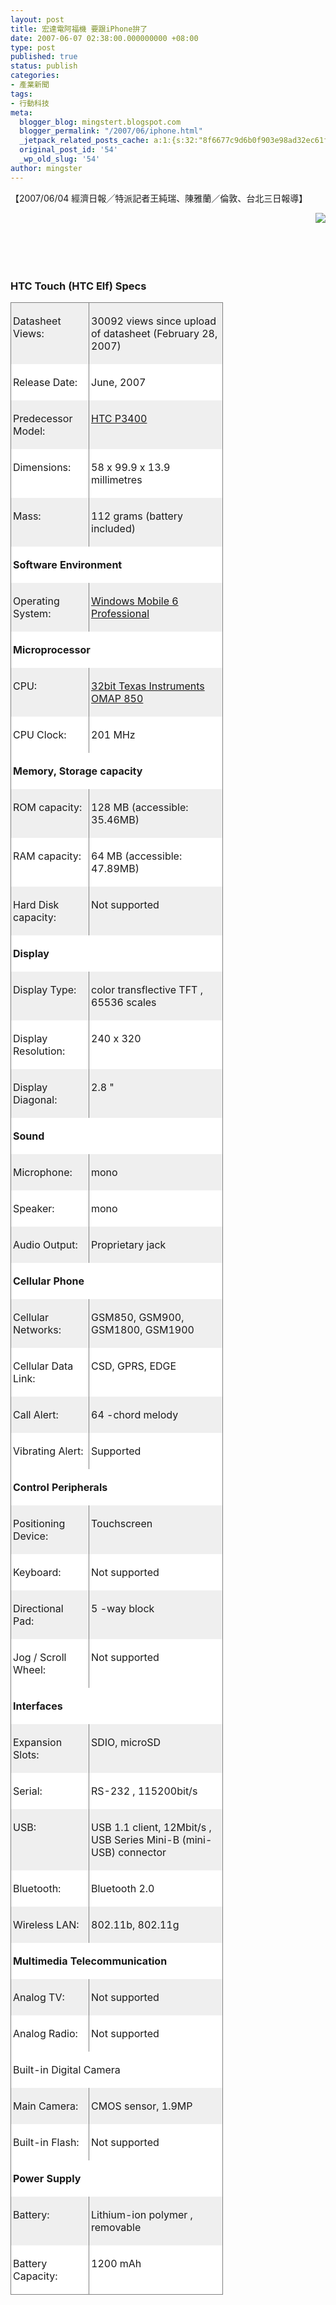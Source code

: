 ```yaml
---
layout: post
title: 宏達電阿福機 要跟iPhone拚了
date: 2007-06-07 02:38:00.000000000 +08:00
type: post
published: true
status: publish
categories:
- 產業新聞
tags:
- 行動科技
meta:
  blogger_blog: mingstert.blogspot.com
  blogger_permalink: "/2007/06/iphone.html"
  _jetpack_related_posts_cache: a:1:{s:32:"8f6677c9d6b0f903e98ad32ec61f8deb";a:2:{s:7:"expires";i:1445949098;s:7:"payload";a:3:{i:0;a:1:{s:2:"id";i:265;}i:1;a:1:{s:2:"id";i:302;}i:2;a:1:{s:2:"id";i:189;}}}}
  original_post_id: '54'
  _wp_old_slug: '54'
author: mingster
---
```

<p><span style="font-family:trebuchet ms;font-size:100%;">
<p>【2007/06/04 經濟日報╱特派記者王純瑞、陳雅蘭／倫敦、台北三日報導】</p>
<p><img src="/img/htc_elf.jpg" align="right" /><span style="font-size:0;">宏達電5日將於英國倫敦與英國電信聯合舉辦新品發表會，展出新款自有品牌智慧型手機「ELF」，刻意搶在蘋果電腦iPhone上市之前舉行大規模造勢活動。 法人看好此款平價智慧型手機的產品競爭力，且宏達電將陸續在亞洲及歐洲推出類似iPhone外型及功能的新機種，本月起手機市場將熱鬧滾滾。<br /></span></p>
<p><span style="font-size:0;">這是宏達電宣布收購多普達、全力發展自有品牌手機後，推出第一款自有品牌新手機。宏達電總經理周永明將親自與會，這是宏達電首次在歐洲舉辦大規模手機發表 會，宣示宏達電經營品牌市場的企圖心。據了解，這一款新手機名為「ELF」，宏達電內部暱稱為「阿福」，但正式名稱將於發表會中揭曉。宏達電這一款手機不 僅內部評價很高，連手機同業也認為，這一款新機相當具有吸引力。<br /></span></p>
<p><span style="font-size:0;">宏達電今年除了這一款「ELF」新機外，接下來，宏達電將搶先i-Phone，在亞洲及歐洲率先推出類似iPhone的外型及功能的新機種，由於宏達電的 新機是3G無線通訊規格，比iPhone的2.5G更進一級，手機界對於宏達電下半年的新產品競爭力相當看好，認為有機會與蘋果 iPhone一較高下。<br /></span></p>
<p><span style="font-size:0;">宏達電在新機效益積極發酵下，上周股價表現亮麗，周五股價收614元，一舉收復睽違近五個月的600元價位，目前也是台股600元俱樂部的唯一成員。法人表示，宏達電6月營收有機會重返去年11月的100億元高水準，甚至有機會創新高，新機效應對下半年影響尚待觀察。<br /></span></p>
<p><span style="font-size:0;">宏達電5月初舉行線上法說會指出，5、6月受新舊交替影響，營收表現持平，第三季新機種進入量產交貨時序，營收將呈逐季成長。<br /></span></p>
<p><span style="font-size:0;">蘋果電腦iPhone將在6月中、下旬在美國上市，法人表示，蘋果藉由iPhone跨入通訊領域，表面上看起來會吃掉一些高階手機的市場，不過透過iPhone進一步吸引更多人使用智慧型手機，可將智慧型手機的餅做得更大。<br /></span></p>
<p><span style="font-size:0;">部分分析師認為，宏達電、蘋果在歐洲、美國市場各據一方，宏達電新機後續銷售要觀察何時在美國上市，銷售狀況如何， 以及在美國的合作廠商如何，如果宏達電的規格比蘋果iPhone好，但價格相對較低，則有可能影響毛利率表現。<br /></span></p>
<h3>HTC Touch (HTC Elf) Specs<span style="font-size:0;"><br /></span></h3>
<div>
<table style="width:100%;border-collapse:collapse;" border="0">
<col style="width:125px;" />
<col style="width:214px;" />
<tbody valign="top">
<tr style="background:rgb(239,239,239) 0 50%;height:10px;">
<td style="border-right:gray .5pt solid;border-top:gray .5pt solid;border-left:gray .5pt solid;padding:3px;" valign="center">
<p>Datasheet Views:</p>
</td>
<td style="border-right:gray .5pt solid;border-top:gray .5pt solid;border-left:medium none;padding:3px;" valign="center">
<p>30092 views since upload of datasheet (February 28, 2007)</p>
</td>
</tr>
<tr style="background:white 0 50%;height:10px;">
<td style="border-right:gray .5pt solid;border-left:gray .5pt solid;padding:3px;" valign="center">
<p>Release Date:</p>
</td>
<td style="border-right:gray .5pt solid;border-left:medium none;padding:3px;" valign="center">
<p>June, 2007 </p>
</td>
</tr>
<tr style="background:rgb(239,239,239) 0 50%;height:10px;">
<td style="border-right:gray .5pt solid;border-left:gray .5pt solid;padding:3px;" valign="center">
<p>Predecessor Model:</p>
</td>
<td style="border-right:gray .5pt solid;border-left:medium none;padding:3px;" valign="center">
<p><a title="More info" href="http://www.pdadb.net/index.php?m=specs&amp;id=708" target="_blank">HTC P3400 </a></p>
</td>
</tr>
<tr style="background:white 0 50%;height:10px;">
<td style="border-right:gray .5pt solid;border-left:gray .5pt solid;padding:3px;" valign="center">
<p>Dimensions:</p>
</td>
<td style="border-right:gray .5pt solid;border-left:medium none;padding:3px;" valign="center">
<p>58 x 99.9 x 13.9 millimetres </p>
</td>
</tr>
<tr style="background:rgb(239,239,239) 0 50%;height:10px;">
<td style="border-right:gray .5pt solid;border-left:gray .5pt solid;padding:3px;" valign="center">
<p>Mass:</p>
</td>
<td style="border-right:gray .5pt solid;border-left:medium none;padding:3px;" valign="center">
<p>112 grams (battery included)</p>
</td>
</tr>
<tr style="background:white 0 50%;height:34px;">
<td style="border-right:gray .5pt solid;border-left:gray .5pt solid;padding:3px;" valign="bottom" colspan="2">
<p><strong>Software Environment</strong></p>
</td>
</tr>
<tr style="background:rgb(239,239,239) 0 50%;height:10px;">
<td style="border-right:gray .5pt solid;border-left:gray .5pt solid;padding:3px;" valign="center">
<p>Operating System:</p>
</td>
<td style="border-right:gray .5pt solid;border-left:medium none;padding:3px;" valign="center">
<p><a title="More info" href="http://www.pdadb.net/index.php?m=os&amp;id=p520c" target="_blank">Windows Mobile 6 Professional </a></p>
</td>
</tr>
<tr style="background:white 0 50%;height:34px;">
<td style="border-right:gray .5pt solid;border-left:gray .5pt solid;padding:3px;" valign="bottom" colspan="2">
<p><strong>Microprocessor</strong></p>
</td>
</tr>
<tr style="background:rgb(239,239,239) 0 50%;height:10px;">
<td style="border-right:gray .5pt solid;border-left:gray .5pt solid;padding:3px;" valign="center">
<p>CPU:</p>
</td>
<td style="border-right:gray .5pt solid;border-left:medium none;padding:3px;" valign="center">
<p><a title="More info" href="http://www.pdadb.net/index.php?m=cpu&amp;id=a850" target="_blank">32bit Texas Instruments OMAP 850 </a></p>
</td>
</tr>
<tr style="background:white 0 50%;height:10px;">
<td style="border-right:gray .5pt solid;border-left:gray .5pt solid;padding:3px;" valign="center">
<p>CPU Clock:</p>
</td>
<td style="border-right:gray .5pt solid;border-left:medium none;padding:3px;" valign="center">
<p>201 MHz</p>
</td>
</tr>
<tr style="background:white 0 50%;height:34px;">
<td style="border-right:gray .5pt solid;border-left:gray .5pt solid;padding:3px;" valign="bottom" colspan="2">
<p><strong>Memory, Storage capacity</strong></p>
</td>
</tr>
<tr style="background:rgb(239,239,239) 0 50%;height:10px;">
<td style="border-right:gray .5pt solid;border-left:gray .5pt solid;padding:3px;" valign="center">
<p>ROM capacity:</p>
</td>
<td style="border-right:gray .5pt solid;border-left:medium none;padding:3px;" valign="center">
<p>128 MB (accessible: 35.46MB)</p>
</td>
</tr>
<tr style="background:white 0 50%;height:10px;">
<td style="border-right:gray .5pt solid;border-left:gray .5pt solid;padding:3px;" valign="center">
<p>RAM capacity:</p>
</td>
<td style="border-right:gray .5pt solid;border-left:medium none;padding:3px;" valign="center">
<p>64 MB (accessible: 47.89MB)</p>
</td>
</tr>
<tr style="background:rgb(239,239,239) 0 50%;height:10px;">
<td style="border-right:gray .5pt solid;border-left:gray .5pt solid;padding:3px;" valign="center">
<p>Hard Disk capacity:</p>
</td>
<td style="border-right:gray .5pt solid;border-left:medium none;padding:3px;" valign="center">
<p>Not supported</p>
</td>
</tr>
<tr style="background:white 0 50%;height:34px;">
<td style="border-right:gray .5pt solid;border-left:gray .5pt solid;padding:3px;" valign="bottom" colspan="2">
<p><strong>Display</strong></p>
</td>
</tr>
<tr style="background:rgb(239,239,239) 0 50%;height:10px;">
<td style="border-right:gray .5pt solid;border-left:gray .5pt solid;padding:3px;" valign="center">
<p>Display Type:</p>
</td>
<td style="border-right:gray .5pt solid;border-left:medium none;padding:3px;" valign="center">
<p>color transflective TFT , 65536 scales</p>
</td>
</tr>
<tr style="background:white 0 50%;height:10px;">
<td style="border-right:gray .5pt solid;border-left:gray .5pt solid;padding:3px;" valign="center">
<p>Display Resolution:</p>
</td>
<td style="border-right:gray .5pt solid;border-left:medium none;padding:3px;" valign="center">
<p>240 x 320</p>
</td>
</tr>
<tr style="background:rgb(239,239,239) 0 50%;height:10px;">
<td style="border-right:gray .5pt solid;border-left:gray .5pt solid;padding:3px;" valign="center">
<p>Display Diagonal:</p>
</td>
<td style="border-right:gray .5pt solid;border-left:medium none;padding:3px;" valign="center">
<p>2.8 " </p>
</td>
</tr>
<tr style="background:white 0 50%;height:34px;">
<td style="border-right:gray .5pt solid;border-left:gray .5pt solid;padding:3px;" valign="bottom" colspan="2">
<p><strong>Sound</strong></p>
</td>
</tr>
<tr style="background:rgb(239,239,239) 0 50%;height:10px;">
<td style="border-right:gray .5pt solid;border-left:gray .5pt solid;padding:3px;" valign="center">
<p>Microphone:</p>
</td>
<td style="border-right:gray .5pt solid;border-left:medium none;padding:3px;" valign="center">
<p>mono </p>
</td>
</tr>
<tr style="background:white 0 50%;height:10px;">
<td style="border-right:gray .5pt solid;border-left:gray .5pt solid;padding:3px;" valign="center">
<p>Speaker:</p>
</td>
<td style="border-right:gray .5pt solid;border-left:medium none;padding:3px;" valign="center">
<p>mono </p>
</td>
</tr>
<tr style="background:rgb(239,239,239) 0 50%;height:10px;">
<td style="border-right:gray .5pt solid;border-left:gray .5pt solid;padding:3px;" valign="center">
<p>Audio Output:</p>
</td>
<td style="border-right:gray .5pt solid;border-left:medium none;padding:3px;" valign="center">
<p>Proprietary jack</p>
</td>
</tr>
<tr style="background:white 0 50%;height:34px;">
<td style="border-right:gray .5pt solid;border-left:gray .5pt solid;padding:3px;" valign="bottom" colspan="2">
<p><strong>Cellular Phone</strong></p>
</td>
</tr>
<tr style="background:rgb(239,239,239) 0 50%;height:10px;">
<td style="border-right:gray .5pt solid;border-left:gray .5pt solid;padding:3px;" valign="center">
<p>Cellular Networks:</p>
</td>
<td style="border-right:gray .5pt solid;border-left:medium none;padding:3px;" valign="center">
<p>GSM850, GSM900, GSM1800, GSM1900 </p>
</td>
</tr>
<tr style="background:white 0 50%;height:10px;">
<td style="border-right:gray .5pt solid;border-left:gray .5pt solid;padding:3px;" valign="center">
<p>Cellular Data Link:</p>
</td>
<td style="border-right:gray .5pt solid;border-left:medium none;padding:3px;" valign="center">
<p>CSD, GPRS, EDGE </p>
</td>
</tr>
<tr style="background:rgb(239,239,239) 0 50%;height:32px;">
<td style="border-right:gray .5pt solid;border-left:gray .5pt solid;padding:3px;" valign="center">
<p>Call Alert:</p>
</td>
<td style="border-right:gray .5pt solid;border-left:medium none;padding:3px;" valign="center">
<p>64 -chord melody</p>
</td>
</tr>
<tr style="background:white 0 50%;height:32px;">
<td style="border-right:gray .5pt solid;border-left:gray .5pt solid;padding:3px;" valign="center">
<p>Vibrating Alert:</p>
</td>
<td style="border-right:gray .5pt solid;border-left:medium none;padding:3px;" valign="center">
<p>Supported </p>
</td>
</tr>
<tr style="background:white 0 50%;height:34px;">
<td style="border-right:gray .5pt solid;border-left:gray .5pt solid;padding:3px;" valign="bottom" colspan="2">
<p><strong>Control Peripherals</strong></p>
</td>
</tr>
<tr style="background:rgb(239,239,239) 0 50%;height:32px;">
<td style="border-right:gray .5pt solid;border-left:gray .5pt solid;padding:3px;" valign="center">
<p>Positioning Device:</p>
</td>
<td style="border-right:gray .5pt solid;border-left:medium none;padding:3px;" valign="center">
<p>Touchscreen </p>
</td>
</tr>
<tr style="background:white 0 50%;height:32px;">
<td style="border-right:gray .5pt solid;border-left:gray .5pt solid;padding:3px;" valign="center">
<p>Keyboard:</p>
</td>
<td style="border-right:gray .5pt solid;border-left:medium none;padding:3px;" valign="center">
<p>Not supported</p>
</td>
</tr>
<tr style="background:rgb(239,239,239) 0 50%;height:32px;">
<td style="border-right:gray .5pt solid;border-left:gray .5pt solid;padding:3px;" valign="center">
<p>Directional Pad:</p>
</td>
<td style="border-right:gray .5pt solid;border-left:medium none;padding:3px;" valign="center">
<p>5 -way block</p>
</td>
</tr>
<tr style="background:white 0 50%;height:32px;">
<td style="border-right:gray .5pt solid;border-left:gray .5pt solid;padding:3px;" valign="center">
<p>Jog / Scroll Wheel:</p>
</td>
<td style="border-right:gray .5pt solid;border-left:medium none;padding:3px;" valign="center">
<p>Not supported</p>
</td>
</tr>
<tr style="background:white 0 50%;height:34px;">
<td style="border-right:gray .5pt solid;border-left:gray .5pt solid;padding:3px;" valign="bottom" colspan="2">
<p><strong>Interfaces</strong></p>
</td>
</tr>
<tr style="background:rgb(239,239,239) 0 50%;height:32px;">
<td style="border-right:gray .5pt solid;border-left:gray .5pt solid;padding:3px;" valign="center">
<p>Expansion Slots:</p>
</td>
<td style="border-right:gray .5pt solid;border-left:medium none;padding:3px;" valign="center">
<p>SDIO, microSD </p>
</td>
</tr>
<tr style="background:white 0 50%;height:32px;">
<td style="border-right:gray .5pt solid;border-left:gray .5pt solid;padding:3px;" valign="center">
<p>Serial:</p>
</td>
<td style="border-right:gray .5pt solid;border-left:medium none;padding:3px;" valign="center">
<p>RS-232 , 115200bit/s</p>
</td>
</tr>
<tr style="background:rgb(239,239,239) 0 50%;height:32px;">
<td style="border-right:gray .5pt solid;border-left:gray .5pt solid;padding:3px;" valign="center">
<p>USB:</p>
</td>
<td style="border-right:gray .5pt solid;border-left:medium none;padding:3px;" valign="center">
<p>USB 1.1 client, 12Mbit/s , USB Series Mini-B (mini-USB) connector</p>
</td>
</tr>
<tr style="background:white 0 50%;height:32px;">
<td style="border-right:gray .5pt solid;border-left:gray .5pt solid;padding:3px;" valign="center">
<p>Bluetooth:</p>
</td>
<td style="border-right:gray .5pt solid;border-left:medium none;padding:3px;" valign="center">
<p>Bluetooth 2.0 </p>
</td>
</tr>
<tr style="background:rgb(239,239,239) 0 50%;height:32px;">
<td style="border-right:gray .5pt solid;border-left:gray .5pt solid;padding:3px;" valign="center">
<p>Wireless LAN:</p>
</td>
<td style="border-right:gray .5pt solid;border-left:medium none;padding:3px;" valign="center">
<p>802.11b, 802.11g </p>
</td>
</tr>
<tr style="background:white 0 50%;height:34px;">
<td style="border-right:gray .5pt solid;border-left:gray .5pt solid;padding:3px;" valign="bottom" colspan="2">
<p><strong>Multimedia Telecommunication</strong></p>
</td>
</tr>
<tr style="background:rgb(239,239,239) 0 50%;height:32px;">
<td style="border-right:gray .5pt solid;border-left:gray .5pt solid;padding:3px;" valign="center">
<p>Analog TV:</p>
</td>
<td style="border-right:gray .5pt solid;border-left:medium none;padding:3px;" valign="center">
<p>Not supported</p>
</td>
</tr>
<tr style="background:white 0 50%;height:32px;">
<td style="border-right:gray .5pt solid;border-left:gray .5pt solid;padding:3px;" valign="center">
<p>Analog Radio:</p>
</td>
<td style="border-right:gray .5pt solid;border-left:medium none;padding:3px;" valign="center">
<p>Not supported</p>
</td>
</tr>
<tr style="background:white 0 50%;height:34px;">
<td style="border-right:gray .5pt solid;border-left:gray .5pt solid;padding:3px;" valign="bottom" colspan="2">
<p>Built-in Digital Camera</p>
</td>
</tr>
<tr style="background:rgb(239,239,239) 0 50%;height:32px;">
<td style="border-right:gray .5pt solid;border-left:gray .5pt solid;padding:3px;" valign="center">
<p>Main Camera:</p>
</td>
<td style="border-right:gray .5pt solid;border-left:medium none;padding:3px;" valign="center">
<p>CMOS sensor, 1.9MP</p>
</td>
</tr>
<tr style="background:white 0 50%;height:32px;">
<td style="border-right:gray .5pt solid;border-left:gray .5pt solid;padding:3px;" valign="center">
<p>Built-in Flash:</p>
</td>
<td style="border-right:gray .5pt solid;border-left:medium none;padding:3px;" valign="center">
<p>Not supported</p>
</td>
</tr>
<tr style="background:white 0 50%;height:34px;">
<td style="border-right:gray .5pt solid;border-left:gray .5pt solid;padding:3px;" valign="bottom" colspan="2">
<p><strong>Power Supply</strong></p>
</td>
</tr>
<tr style="background:rgb(239,239,239) 0 50%;height:32px;">
<td style="border-right:gray .5pt solid;border-left:gray .5pt solid;padding:3px;" valign="center">
<p>Battery:</p>
</td>
<td style="border-right:gray .5pt solid;border-left:medium none;padding:3px;" valign="center">
<p>Lithium-ion polymer , removable</p>
</td>
</tr>
<tr style="background:white 0 50%;height:32px;">
<td style="border-right:gray .5pt solid;border-left:gray .5pt solid;border-bottom:gray .5pt solid;padding:3px;" valign="center">
<p>Battery Capacity:</p>
</td>
<td style="border-right:gray .5pt solid;border-left:medium none;border-bottom:gray .5pt solid;padding:3px;" valign="center">
<p>1200 mAh</p>
</td>
</tr>
</tbody>
</table>
</div>
<p></span></p>

